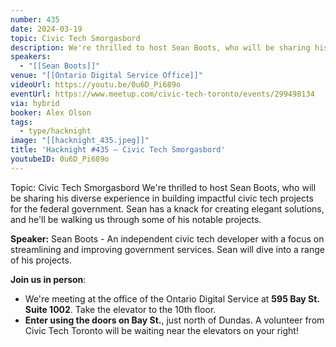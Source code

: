 ```yaml
---
number: 435
date: 2024-03-19
topic: Civic Tech Smorgasbord
description: We're thrilled to host Sean Boots, who will be sharing his diverse experience in building impactful civic tech projects for the federal government. Sean has a knack for creating elegant solutions, and he'll be walking us through some of his notable projects.
speakers:
  - "[[Sean Boots]]"
venue: "[[Ontario Digital Service Office]]"
videoUrl: https://youtu.be/0u6D_Pi689o
eventUrl: https://www.meetup.com/civic-tech-toronto/events/299498134
via: hybrid
booker: Alex Olson
tags:
  - type/hacknight
image: "[[hacknight_435.jpeg]]"
title: 'Hacknight #435 – Civic Tech Smorgasbord'
youtubeID: 0u6D_Pi689o
---
```

Topic: Civic Tech Smorgasbord
We're thrilled to host Sean Boots, who will be sharing his diverse experience in building impactful civic tech projects for the federal government. Sean has a knack for creating elegant solutions, and he'll be walking us through some of his notable projects.

**Speaker:** Sean Boots - An independent civic tech developer with a focus on streamlining and improving government services. Sean will dive into a range of his projects.

**Join us in person**:

* We're meeting at the office of the Ontario Digital Service at **595 Bay St. Suite 1002**. Take the elevator to the 10th floor.
* **Enter using the doors on Bay St.**, just north of Dundas. A volunteer from Civic Tech Toronto will be waiting near the elevators on your right!
